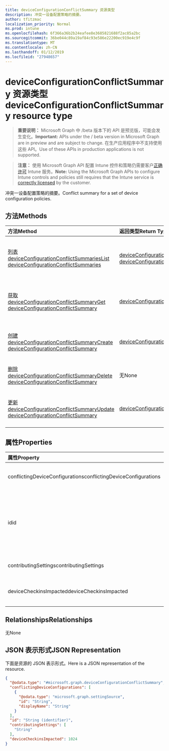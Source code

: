 ```yaml
---
title: deviceConfigurationConflictSummary 资源类型
description: 冲突一设备配置策略的摘要。
author: tfitzmac
localization_priority: Normal
ms.prod: intune
ms.openlocfilehash: 6f366a36b2b24eafee8e3685821688f2ac85a2bc
ms.sourcegitcommit: 36be044c89a19af84c93e586e22200ec919e4c9f
ms.translationtype: MT
ms.contentlocale: zh-CN
ms.lasthandoff: 01/12/2019
ms.locfileid: "27948657"
---
```

# <a name="deviceconfigurationconflictsummary-resource-type"></a><span data-ttu-id="3f88e-103">deviceConfigurationConflictSummary 资源类型</span><span class="sxs-lookup"><span data-stu-id="3f88e-103">deviceConfigurationConflictSummary resource type</span></span>

> <span data-ttu-id="3f88e-104">**重要说明：** Microsoft Graph 中 /beta 版本下的 API 是预览版，可能会发生变化。</span><span class="sxs-lookup"><span data-stu-id="3f88e-104">**Important:** APIs under the / beta version in Microsoft Graph are in preview and are subject to change.</span></span> <span data-ttu-id="3f88e-105">在生产应用程序中不支持使用这些 API。</span><span class="sxs-lookup"><span data-stu-id="3f88e-105">Use of these APIs in production applications is not supported.</span></span>

> <span data-ttu-id="3f88e-106">**注意：** 使用 Microsoft Graph API 配置 Intune 控件和策略仍需要客户[正确许可](https://go.microsoft.com/fwlink/?linkid=839381) Intune 服务。</span><span class="sxs-lookup"><span data-stu-id="3f88e-106">**Note:** Using the Microsoft Graph APIs to configure Intune controls and policies still requires that the Intune service is [correctly licensed](https://go.microsoft.com/fwlink/?linkid=839381) by the customer.</span></span>

<span data-ttu-id="3f88e-107">冲突一设备配置策略的摘要。</span><span class="sxs-lookup"><span data-stu-id="3f88e-107">Conflict summary for a set of device configuration policies.</span></span>
## <a name="methods"></a><span data-ttu-id="3f88e-108">方法</span><span class="sxs-lookup"><span data-stu-id="3f88e-108">Methods</span></span>
|<span data-ttu-id="3f88e-109">方法</span><span class="sxs-lookup"><span data-stu-id="3f88e-109">Method</span></span>|<span data-ttu-id="3f88e-110">返回类型</span><span class="sxs-lookup"><span data-stu-id="3f88e-110">Return Type</span></span>|<span data-ttu-id="3f88e-111">说明</span><span class="sxs-lookup"><span data-stu-id="3f88e-111">Description</span></span>|
|:---|:---|:---|
|[<span data-ttu-id="3f88e-112">列表 deviceConfigurationConflictSummaries</span><span class="sxs-lookup"><span data-stu-id="3f88e-112">List deviceConfigurationConflictSummaries</span></span>](../api/intune-deviceconfig-deviceconfigurationconflictsummary-list.md)|<span data-ttu-id="3f88e-113">[deviceConfigurationConflictSummary](../resources/intune-deviceconfig-deviceconfigurationconflictsummary.md)集合</span><span class="sxs-lookup"><span data-stu-id="3f88e-113">[deviceConfigurationConflictSummary](../resources/intune-deviceconfig-deviceconfigurationconflictsummary.md) collection</span></span>|<span data-ttu-id="3f88e-114">列出属性和[deviceConfigurationConflictSummary](../resources/intune-deviceconfig-deviceconfigurationconflictsummary.md)对象之间的关系。</span><span class="sxs-lookup"><span data-stu-id="3f88e-114">List properties and relationships of the [deviceConfigurationConflictSummary](../resources/intune-deviceconfig-deviceconfigurationconflictsummary.md) objects.</span></span>|
|[<span data-ttu-id="3f88e-115">获取 deviceConfigurationConflictSummary</span><span class="sxs-lookup"><span data-stu-id="3f88e-115">Get deviceConfigurationConflictSummary</span></span>](../api/intune-deviceconfig-deviceconfigurationconflictsummary-get.md)|[<span data-ttu-id="3f88e-116">deviceConfigurationConflictSummary</span><span class="sxs-lookup"><span data-stu-id="3f88e-116">deviceConfigurationConflictSummary</span></span>](../resources/intune-deviceconfig-deviceconfigurationconflictsummary.md)|<span data-ttu-id="3f88e-117">读取属性和[deviceConfigurationConflictSummary](../resources/intune-deviceconfig-deviceconfigurationconflictsummary.md)对象的关系。</span><span class="sxs-lookup"><span data-stu-id="3f88e-117">Read properties and relationships of the [deviceConfigurationConflictSummary](../resources/intune-deviceconfig-deviceconfigurationconflictsummary.md) object.</span></span>|
|[<span data-ttu-id="3f88e-118">创建 deviceConfigurationConflictSummary</span><span class="sxs-lookup"><span data-stu-id="3f88e-118">Create deviceConfigurationConflictSummary</span></span>](../api/intune-deviceconfig-deviceconfigurationconflictsummary-create.md)|[<span data-ttu-id="3f88e-119">deviceConfigurationConflictSummary</span><span class="sxs-lookup"><span data-stu-id="3f88e-119">deviceConfigurationConflictSummary</span></span>](../resources/intune-deviceconfig-deviceconfigurationconflictsummary.md)|<span data-ttu-id="3f88e-120">创建新的[deviceConfigurationConflictSummary](../resources/intune-deviceconfig-deviceconfigurationconflictsummary.md)对象。</span><span class="sxs-lookup"><span data-stu-id="3f88e-120">Create a new [deviceConfigurationConflictSummary](../resources/intune-deviceconfig-deviceconfigurationconflictsummary.md) object.</span></span>|
|[<span data-ttu-id="3f88e-121">删除 deviceConfigurationConflictSummary</span><span class="sxs-lookup"><span data-stu-id="3f88e-121">Delete deviceConfigurationConflictSummary</span></span>](../api/intune-deviceconfig-deviceconfigurationconflictsummary-delete.md)|<span data-ttu-id="3f88e-122">无</span><span class="sxs-lookup"><span data-stu-id="3f88e-122">None</span></span>|<span data-ttu-id="3f88e-123">删除[deviceConfigurationConflictSummary](../resources/intune-deviceconfig-deviceconfigurationconflictsummary.md)。</span><span class="sxs-lookup"><span data-stu-id="3f88e-123">Deletes a [deviceConfigurationConflictSummary](../resources/intune-deviceconfig-deviceconfigurationconflictsummary.md).</span></span>|
|[<span data-ttu-id="3f88e-124">更新 deviceConfigurationConflictSummary</span><span class="sxs-lookup"><span data-stu-id="3f88e-124">Update deviceConfigurationConflictSummary</span></span>](../api/intune-deviceconfig-deviceconfigurationconflictsummary-update.md)|[<span data-ttu-id="3f88e-125">deviceConfigurationConflictSummary</span><span class="sxs-lookup"><span data-stu-id="3f88e-125">deviceConfigurationConflictSummary</span></span>](../resources/intune-deviceconfig-deviceconfigurationconflictsummary.md)|<span data-ttu-id="3f88e-126">更新[deviceConfigurationConflictSummary](../resources/intune-deviceconfig-deviceconfigurationconflictsummary.md)对象的属性。</span><span class="sxs-lookup"><span data-stu-id="3f88e-126">Update the properties of a [deviceConfigurationConflictSummary](../resources/intune-deviceconfig-deviceconfigurationconflictsummary.md) object.</span></span>|

## <a name="properties"></a><span data-ttu-id="3f88e-127">属性</span><span class="sxs-lookup"><span data-stu-id="3f88e-127">Properties</span></span>
|<span data-ttu-id="3f88e-128">属性</span><span class="sxs-lookup"><span data-stu-id="3f88e-128">Property</span></span>|<span data-ttu-id="3f88e-129">类型</span><span class="sxs-lookup"><span data-stu-id="3f88e-129">Type</span></span>|<span data-ttu-id="3f88e-130">说明</span><span class="sxs-lookup"><span data-stu-id="3f88e-130">Description</span></span>|
|:---|:---|:---|
|<span data-ttu-id="3f88e-131">conflictingDeviceConfigurations</span><span class="sxs-lookup"><span data-stu-id="3f88e-131">conflictingDeviceConfigurations</span></span>|<span data-ttu-id="3f88e-132">[settingSource](../resources/intune-deviceconfig-settingsource.md) 集合</span><span class="sxs-lookup"><span data-stu-id="3f88e-132">[settingSource](../resources/intune-deviceconfig-settingsource.md) collection</span></span>|<span data-ttu-id="3f88e-133">组策略的给定设置冲突</span><span class="sxs-lookup"><span data-stu-id="3f88e-133">The set of policies in conflict with the given setting</span></span>|
|<span data-ttu-id="3f88e-134">id</span><span class="sxs-lookup"><span data-stu-id="3f88e-134">id</span></span>|<span data-ttu-id="3f88e-135">字符串</span><span class="sxs-lookup"><span data-stu-id="3f88e-135">String</span></span>|<span data-ttu-id="3f88e-136">冲突策略的这组 id。</span><span class="sxs-lookup"><span data-stu-id="3f88e-136">The id for this set of conflicting policies.</span></span> <span data-ttu-id="3f88e-137">此 id 是分隔下划线字典顺序 ConflictingDeviceConfigurations 中的所有策略的 id。</span><span class="sxs-lookup"><span data-stu-id="3f88e-137">This id is the ids of all the policies in ConflictingDeviceConfigurations in lexicographical order separated by underscores.</span></span>|
|<span data-ttu-id="3f88e-138">contributingSettings</span><span class="sxs-lookup"><span data-stu-id="3f88e-138">contributingSettings</span></span>|<span data-ttu-id="3f88e-139">String 集合</span><span class="sxs-lookup"><span data-stu-id="3f88e-139">String collection</span></span>|<span data-ttu-id="3f88e-140">冲突的给定的策略设置的集合</span><span class="sxs-lookup"><span data-stu-id="3f88e-140">The set of settings in conflict with the given policies</span></span>|
|<span data-ttu-id="3f88e-141">deviceCheckinsImpacted</span><span class="sxs-lookup"><span data-stu-id="3f88e-141">deviceCheckinsImpacted</span></span>|<span data-ttu-id="3f88e-142">Int32</span><span class="sxs-lookup"><span data-stu-id="3f88e-142">Int32</span></span>|<span data-ttu-id="3f88e-143">签入受影响的冲突的策略和设置的计数</span><span class="sxs-lookup"><span data-stu-id="3f88e-143">The count of checkins impacted by the conflicting policies and settings</span></span>|

## <a name="relationships"></a><span data-ttu-id="3f88e-144">Relationships</span><span class="sxs-lookup"><span data-stu-id="3f88e-144">Relationships</span></span>
<span data-ttu-id="3f88e-145">无</span><span class="sxs-lookup"><span data-stu-id="3f88e-145">None</span></span>
## <a name="json-representation"></a><span data-ttu-id="3f88e-146">JSON 表示形式</span><span class="sxs-lookup"><span data-stu-id="3f88e-146">JSON Representation</span></span>
<span data-ttu-id="3f88e-147">下面是资源的 JSON 表示形式。</span><span class="sxs-lookup"><span data-stu-id="3f88e-147">Here is a JSON representation of the resource.</span></span>
<!-- {
  "blockType": "resource",
  "keyProperty": "id",
  "@odata.type": "microsoft.graph.deviceConfigurationConflictSummary"
}
-->
``` json
{
  "@odata.type": "#microsoft.graph.deviceConfigurationConflictSummary",
  "conflictingDeviceConfigurations": [
    {
      "@odata.type": "microsoft.graph.settingSource",
      "id": "String",
      "displayName": "String"
    }
  ],
  "id": "String (identifier)",
  "contributingSettings": [
    "String"
  ],
  "deviceCheckinsImpacted": 1024
}
```





